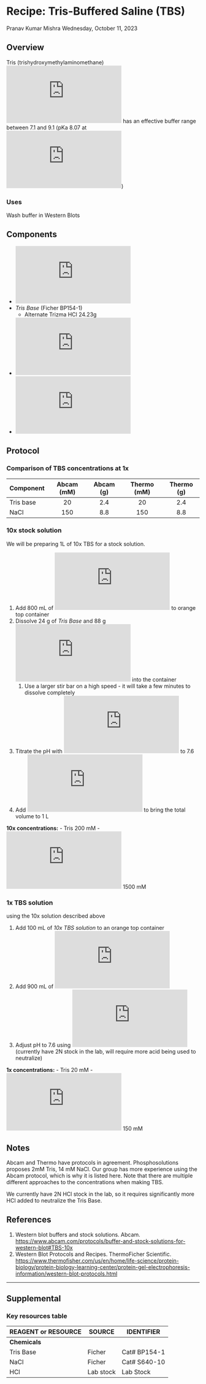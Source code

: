 # Recipe: Tris-Buffered Saline (TBS)
Pranav Kumar Mishra
Wednesday, October 11, 2023

## Overview

Tris (trishydroxymethylaminomethane)
![(HOCH_2)\_3CNH_2](https://latex.codecogs.com/svg.latex?%28HOCH_2%29_3CNH_2 "(HOCH_2)_3CNH_2")
has an effective buffer range between 7.1 and 9.1 (pKa 8.07 at
![25 ^\circ C](https://latex.codecogs.com/svg.latex?25%20%5E%5Ccirc%20C "25 ^\circ C"))

### Uses

Wash buffer in Western Blots

## Components

- ![diH_2O](https://latex.codecogs.com/svg.latex?diH_2O "diH_2O")
- *Tris Base* (Ficher BP154-1)
  - Alternate Trizma HCl 24.23g
- ![12 N\space HCl](https://latex.codecogs.com/svg.latex?12%20N%5Cspace%20HCl "12 N\space HCl")
- ![HCl](https://latex.codecogs.com/svg.latex?HCl "HCl")

## Protocol

### Comparison of TBS concentrations at 1x

| Component | Abcam (mM) | Abcam (g) | Thermo (mM) | Thermo (g) |
|-----------|:----------:|:---------:|:-----------:|:----------:|
| Tris base |     20     |    2.4    |     20      |    2.4     |
| NaCl      |    150     |    8.8    |     150     |    8.8     |

### 10x stock solution

We will be preparing 1L of 10x TBS for a stock solution.

1.  Add 800 mL of
    ![diH_2O](https://latex.codecogs.com/svg.latex?diH_2O "diH_2O") to
    orange top container
2.  Dissolve 24 g of *Tris Base* and 88 g
    ![NaCl](https://latex.codecogs.com/svg.latex?NaCl "NaCl") into the
    container
    1.  Use a larger stir bar on a high speed - it will take a few
        minutes to dissolve completely
3.  Titrate the pH with
    ![12 N\space HCl](https://latex.codecogs.com/svg.latex?12%20N%5Cspace%20HCl "12 N\space HCl")
    to 7.6
4.  Add ![diH_2O](https://latex.codecogs.com/svg.latex?diH_2O "diH_2O")
    to bring the total volume to 1 L

**10x concentrations:** - Tris 200 mM -
![NaCl](https://latex.codecogs.com/svg.latex?NaCl "NaCl") 1500 mM

### 1x TBS solution

using the 10x solution described above

1.  Add 100 mL of *10x TBS solution* to an orange top container
2.  Add 900 mL of
    ![diH_2O](https://latex.codecogs.com/svg.latex?diH_2O "diH_2O")
3.  Adjust pH to 7.6 using
    ![12 N\space HCl](https://latex.codecogs.com/svg.latex?12%20N%5Cspace%20HCl "12 N\space HCl")
    (currently have 2N stock in the lab, will require more acid being
    used to neutralize)

**1x concentrations:** - Tris 20 mM -
![NaCl](https://latex.codecogs.com/svg.latex?NaCl "NaCl") 150 mM

## Notes

Abcam and Thermo have protocols in agreement. Phosphosolutions proposes
2mM Tris, 14 mM NaCl. Our group has more experience using the Abcam
protocol, which is why it is listed here. Note that there are multiple
different approaches to the concentrations when making TBS.

We currently have 2N HCl stock in the lab, so it requires significantly
more HCl added to neutralize the Tris Base.

## References

1.  Western blot buffers and stock solutions. Abcam.
    https://www.abcam.com/protocols/buffer-and-stock-solutions-for-western-blot#TBS-10x
2.  Western Blot Protocols and Recipes. ThermoFicher Scientific.
    https://www.thermofisher.com/us/en/home/life-science/protein-biology/protein-biology-learning-center/protein-gel-electrophoresis-information/western-blot-protocols.html

------------------------------------------------------------------------

## Supplemental

### Key resources table

| **REAGENT or RESOURCE** | **SOURCE** | **IDENTIFIER** |
|-------------------------|------------|----------------|
| **Chemicals**           |            |                |
| Tris Base               | Ficher     | Cat# BP154-1   |
| NaCl                    | Ficher     | Cat# S640-10   |
| HCl                     | Lab stock  | Lab Stock      |
